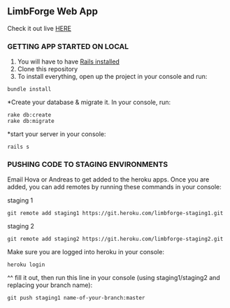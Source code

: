 ## LimbForge Web App
Check it out live [HERE](http://limbforge.herokuapp.com/)

### GETTING APP STARTED ON LOCAL

1. You will have to have [Rails installed](http://guides.railsgirls.com/install)
2. Clone this repository
3. To install everything, open up the project in your console and run:
```
bundle install
```
*Create your database & migrate it. In your console, run:
```
rake db:create
rake db:migrate
```
*start your server in your console:
```
rails s
```

### PUSHING CODE TO STAGING ENVIRONMENTS
Email Hova or Andreas to get added to the heroku apps. Once you are added, you can add remotes by running these commands in your console:

staging 1

```
git remote add staging1 https://git.heroku.com/limbforge-staging1.git
```

staging 2

```
git remote add staging2 https://git.heroku.com/limbforge-staging2.git
```

Make sure you are logged into heroku in your console:

```
heroku login
```

^^ fill it out, then run this line in your console (using staging1/staging2 and replacing your branch name):
```
git push staging1 name-of-your-branch:master
```
